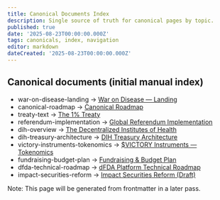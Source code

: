```yaml
---
title: Canonical Documents Index
description: Single source of truth for canonical pages by topic.
published: true
date: '2025-08-23T00:00:00.000Z'
tags: canonicals, index, navigation
editor: markdown
dateCreated: '2025-08-23T00:00:00.000Z'
---
```


## Canonical documents (initial manual index)

- war-on-disease-landing → [War on Disease — Landing](../strategy/warondisease-landing.md)
- canonical-roadmap → [Canonical Roadmap](../strategy/roadmap.md)
- treaty-text → [The 1% Treaty](../strategy/1-percent-treaty/1-percent-treaty.md)
- referendum-implementation → [Global Referendum Implementation](../strategy/referendum/global-referendum-implementation.md)
- dih-overview → [The Decentralized Institutes of Health](../strategy/1-percent-treaty/decentralized-institutes-of-health.md)
- dih-treasury-architecture → [DIH Treasury Architecture](../features/treasury/dih-treasury-architecture.md)
- victory-instruments-tokenomics → [\$VICTORY Instruments — Tokenomics](../strategy/1-percent-treaty/victory-bonds-tokenomics.md)
- fundraising-budget-plan → [Fundraising & Budget Plan](../economic-models/fundraising-and-budget-plan.md)
- dfda-technical-roadmap → [dFDA Platform Technical Roadmap](../features/dfda-roadmap.md)
- impact-securities-reform → [Impact Securities Reform (Draft)](../regulatory/impact-securities-reform.md)

Note: This page will be generated from frontmatter in a later pass.


